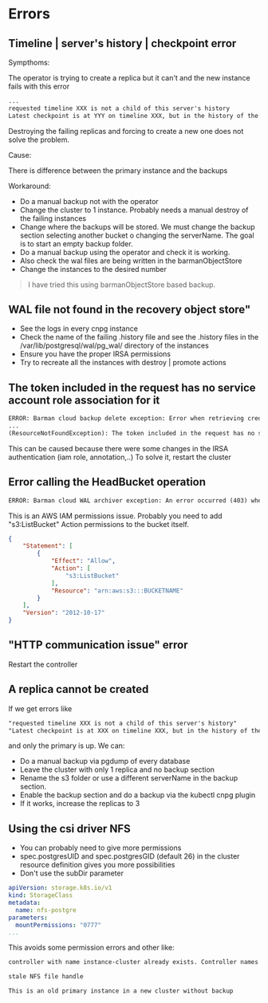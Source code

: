 # Errors

## Timeline | server's history | checkpoint error

Sympthoms:

The operator is trying to create a replica but it can't and the new instance fails with this error

```txt
...
requested timeline XXX is not a child of this server's history
Latest checkpoint is at YYY on timeline XXX, but in the history of the requested timeline, the server forked off from that timeline at YYY
```

Destroying the failing replicas and forcing to create a new one does not solve the problem.

Cause:

There is difference between the primary instance and the backups

Workaround:

- Do a manual backup not with the operator
- Change the cluster to 1 instance. Probably needs a manual destroy of the failing instances
- Change where the backups will be stored. We must change the backup section selecting another bucket o changing the serverName. The goal is to start an empty backup folder.
- Do a manual backup using the operator and check it is working.
- Also check the wal files are being written in the barmanObjectStore
- Change the instances to the desired number

> I have tried this using barmanObjectStore based backup.

## WAL file not found in the recovery object store"

- See the logs in every cnpg instance
- Check the name of the failing .history file and see the .history files in the /var/lib/postgresql/wal/pg_wal/ directory of the instances
- Ensure you have the proper IRSA permissions
- Try to recreate all the instances with destroy | promote actions

## The token included in the request has no service account role association for it

```txt
ERROR: Barman cloud backup delete exception: Error when retrieving credentials from container-role: Error retrieving metadata: Received non 200 response 404 from container metadata:
...
(ResourceNotFoundException): The token included in the request has no service account role association for it., fault: client\n\n","error":"exit status 4"

```

This can be caused because there were some changes in the IRSA authentication (iam role, annotation,..)
To solve it, restart the cluster

## Error calling the HeadBucket operation

```txt
ERROR: Barman cloud WAL archiver exception: An error occurred (403) when calling the HeadBucket operation: Forbidden"
```

This is an AWS IAM permissions issue. Probably you need to add "s3:ListBucket" Action permissions to the bucket itself.

```json
{
    "Statement": [
        {
            "Effect": "Allow",
            "Action": [
                "s3:ListBucket"
            ],
            "Resource": "arn:aws:s3:::BUCKETNAME"
        }
    ],
    "Version": "2012-10-17"
}
```

## "HTTP communication issue" error

Restart the controller

## A replica cannot be created

If we get errors like

```txt
"requested timeline XXX is not a child of this server's history"
"Latest checkpoint is at XXX on timeline XXX, but in the history of the requested timeline, the server forked off from that timeline at YYY."
```

and only the primary is up. We can:

- Do a manual backup via pgdump of every database
- Leave the cluster with only 1 replica and no backup section
- Rename the s3 folder or use a different serverName in the backup section.
- Enable the backup section and do a backup via the kubectl cnpg plugin
- If it works, increase the replicas to 3

## Using the csi driver NFS

- You can probably need to give more permissions
- spec.postgresUID and spec.postgresGID (default 26) in the cluster resource definition gives you more possibilities
- Don't use the subDir parameter

```yaml
apiVersion: storage.k8s.io/v1
kind: StorageClass
metadata:
  name: nfs-postgre
parameters:
  mountPermissions: "0777"
...
```

This avoids some permission errors and other like:

```txt
controller with name instance-cluster already exists. Controller names must be unique to avoid multiple controllers reporting to the same metric
```

```txt
stale NFS file handle
```

```txt
This is an old primary instance in a new cluster without backup
```
